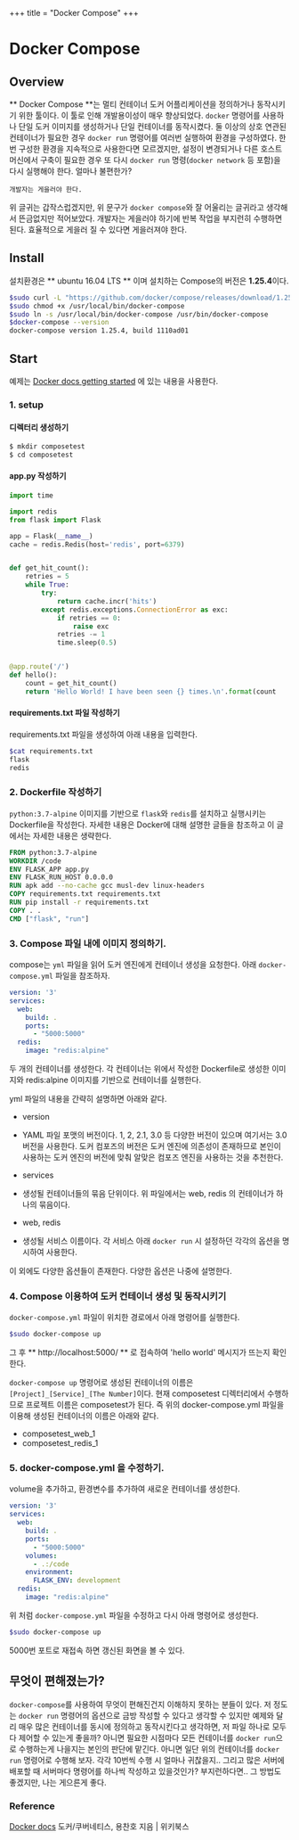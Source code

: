 +++
title = "Docker Compose"
+++

# Docker Compose

## Overview 

** Docker Compose **는 멀티 컨테이너 도커 어플리케이션을 정의하거나 동작시키기 위한 툴이다. 이 툴로 인해 개발용이성이 매우 향상되었다. `docker` 명령어를 사용하나 단일 도커 이미지를 생성하거나 단일 컨테이너를 동작시켰다. 둘 이상의 상호 연관된 컨테이너가 필요한 경우 `docker run` 명령어를 여러번 실행하여 환경을 구성하였다. 한번 구성한 환경을 지속적으로 사용한다면 모르겠지만, 설정이 변경되거나 다른 호스트 머신에서 구축이 필요한 경우 또 다시 `docker run` 명령(`docker network` 등 포함)을 다시 실행해야 한다. 얼마나 불편한가?

```
개발자는 게을러야 한다.
```

위 글귀는 갑작스럽겠지만, 위 문구가 `docker compose`와 잘 어울리는 글귀라고 생각해서 뜬금없지만 적어보았다. 개발자는 게을러야 하기에 반복 작업을 부지런히 수행하면 된다. 효율적으로 게을러 질 수 있다면 게을러져야 한다. 

## Install

설치환경은 ** ubuntu 16.04 LTS ** 이며 설치하는 Compose의 버전은 **1.25.4**이다.

```bash
$sudo curl -L "https://github.com/docker/compose/releases/download/1.25.4/docker-compose-$(uname -s)-$(uname -m)" -o /usr/local/bin/docker-compose
$sudo chmod +x /usr/local/bin/docker-compose
$sudo ln -s /usr/local/bin/docker-compose /usr/bin/docker-compose
$docker-compose --version
docker-compose version 1.25.4, build 1110ad01
```

## Start

예제는 [Docker docs getting started](https://docs.docker.com/compose/gettingstarted/) 에 있는 내용을 사용한다.

### 1. setup

#### 디렉터리 생성하기

```bash
$ mkdir composetest
$ cd composetest
```

#### app.py 작성하기

```python
import time

import redis
from flask import Flask

app = Flask(__name__)
cache = redis.Redis(host='redis', port=6379)


def get_hit_count():
    retries = 5
    while True:
        try:
            return cache.incr('hits')
        except redis.exceptions.ConnectionError as exc:
            if retries == 0:
                raise exc
            retries -= 1
            time.sleep(0.5)


@app.route('/')
def hello():
    count = get_hit_count()
    return 'Hello World! I have been seen {} times.\n'.format(count
```

#### requirements.txt 파일 작성하기

requirements.txt 파일을 생성하여 아래 내용을 입력한다.
```bash
$cat requirements.txt
flask
redis
```

### 2. Dockerfile 작성하기

`python:3.7-alpine` 이미지를 기반으로 `flask`와 `redis`를 설치하고 실행시키는 Dockerfile을 작성한다. 자세한 내용은 Docker에 대해 설명한 글들을 참조하고 이 글에서는 자세한 내용은 생략한다.

```dockerfile
FROM python:3.7-alpine
WORKDIR /code
ENV FLASK_APP app.py
ENV FLASK_RUN_HOST 0.0.0.0
RUN apk add --no-cache gcc musl-dev linux-headers
COPY requirements.txt requirements.txt
RUN pip install -r requirements.txt
COPY . .
CMD ["flask", "run"]
```

### 3. Compose 파일 내에 이미지 정의하기.

compose는 `yml` 파일을 읽어 도커 엔진에게 컨테이너 생성을 요청한다. 아래 `docker-compose.yml` 파일을 참조하자. 

```yaml
version: '3'
services:
  web:
    build: .
    ports:
      - "5000:5000"
  redis:
    image: "redis:alpine"
```

두 개의 컨테이너를 생성한다. 각 컨테이너는 위에서 작성한 Dockerfile로 생성한 이미지와 redis:alpine 이미지를 기반으로 컨테이너를 실행한다.

yml 파일의 내용을 간략히 설명하면 아래와 같다.

* version
 - YAML 파일 포맷의 버전이다. 1, 2, 2.1, 3.0 등 다양한 버전이 있으며 여기서는 3.0 버전을 사용한다. 도커 컴포즈의 버전은 도커 엔진에 의존성이 존재하므로 본인이 사용하는 도커 엔진의 버전에 맞춰 알맞은 컴포즈 엔진을 사용하는 것을 추천한다.
* services
 - 생성될 컨테이너들의 묶음 단위이다. 위 파일에서는 web, redis 의 컨테이너가 하나의 묶음이다.
* web, redis
 - 생성될 서비스 이름이다. 각 서비스 아래 `docker run` 시 설정하던 각각의 옵션을 명시하여 사용한다.

이 외에도 다양한 옵션들이 존재한다. 다양한 옵션은 나중에 설명한다.

### 4. Compose 이용하여 도커 컨테이너 생성 및 동작시키기

`docker-compose.yml` 파일이 위치한 경로에서 아래 명령어를 실행한다.

```bash
$sudo docker-compose up
```

그 후 ** http://localhost:5000/ ** 로 접속하여 'hello world' 메시지가 뜨는지 확인한다.

`docker-compose up` 명령어로 생성된 컨테이너의 이름은 `[Project]_[Service]_[The Number]`이다.
현재 composetest 디렉터리에서 수행하므로 프로젝트 이름은 composetest가 된다. 즉 위의 docker-compose.yml 파일을 이용해 생성된 컨테이너의 이름은 아래와 같다.

- composetest_web_1
- composetest_redis_1


### 5. docker-compose.yml 을 수정하기.

volume을 추가하고, 환경변수를 추가하여 새로운 컨테이너를 생성한다.

```yaml
version: '3'
services:
  web:
    build: .
    ports:
      - "5000:5000"
    volumes:
      - .:/code
    environment:
      FLASK_ENV: development
  redis:
    image: "redis:alpine"
```

위 처럼 `docker-compose.yml` 파일을 수정하고 다시 아래 명령어로 생성한다.
```bash
$sudo docker-compose up
```

5000번 포트로 재접속 하면 갱신된 화면을 볼 수 있다.


## 무엇이 편해졌는가?

`docker-compose`를 사용하여 무엇이 편해진건지 이해하지 못하는 분들이 있다. 저 정도는 `docker run` 명령어의 옵션으로 금방 작성할 수 있다고 생각할 수 있지만 예제와 달리 매우 많은 컨테이너를 동시에 정의하고 동작시킨다고 생각하면, 저 파일 하나로 모두 다 제어할 수 있는게 좋을까? 아니면 필요한 시점마다 모든 컨테이너를 `docker run`으로 수행하는게 나을지는 본인의 판단에 맡긴다. 아니면 일단 위의 컨테이너를 `docker run` 명령어로 수행해 보자. 각각 10번씩 수행 시 얼마나 귀찮을지.. 그리고 많은 서버에 배포할 때 서버마다 명령어를 하나씩 작성하고 있을것인가? 부지런하다면.. 그 방법도 좋겠지만, 나는 게으른게 좋다.

### Reference 
[Docker docs](https://docs.docker.com/compose/)
도커/쿠버네티스, 용찬호 지음 | 위키북스
